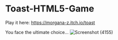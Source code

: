 # Toast-HTML5-Game
Play it here: https://morgana-z.itch.io/toast

You face the ultimate choice...
![Screenshot (4155)](https://github.com/morgana-x/Toast-HTML5-Game/assets/89588301/0ffd6730-c34d-4502-aca5-f4812ad33f95)
